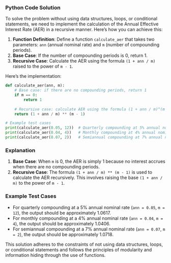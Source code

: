 ### Python Code Solution

To solve the problem without using data structures, loops, or conditional statements, we need to implement the calculation of the Annual Effective Interest Rate (AER) in a recursive manner. Here’s how you can achieve this:

1. **Function Definition**: Define a function `calculate_aer` that takes two parameters: `ann` (annual nominal rate) and `m` (number of compounding periods).
2. **Base Case**: If the number of compounding periods is 0, return 1.
3. **Recursive Case**: Calculate the AER using the formula `(1 + ann / m)` raised to the power of `m - 1`.

Here’s the implementation:

```python
def calculate_aer(ann, m):
    # Base case: if there are no compounding periods, return 1
    if m == 0:
        return 1
    
    # Recursive case: calculate AER using the formula (1 + ann / m)^(m - 1)
    return (1 + ann / m) ** (m - 1)

# Example test cases
print(calculate_aer(0.05, 12))  # Quarterly compounding at 5% annual nominal rate
print(calculate_aer(0.04, 4))   # Monthly compounding at 4% annual nominal rate
print(calculate_aer(0.07, 2))   # Semiannual compounding at 7% annual nominal rate
```

### Explanation

1. **Base Case**: When `m` is 0, the AER is simply 1 because no interest accrues when there are no compounding periods.
2. **Recursive Case**: The formula `(1 + ann / m) ** (m - 1)` is used to calculate the AER recursively. This involves raising the base `(1 + ann / m)` to the power of `m - 1`.

### Example Test Cases

- For quarterly compounding at a 5% annual nominal rate (`ann = 0.05`, `m = 12`), the output should be approximately 1.0617.
- For monthly compounding at a 4% annual nominal rate (`ann = 0.04`, `m = 4`), the output should be approximately 1.0406.
- For semiannual compounding at a 7% annual nominal rate (`ann = 0.07`, `m = 2`), the output should be approximately 1.0718.

This solution adheres to the constraints of not using data structures, loops, or conditional statements and follows the principles of modularity and information hiding through the use of functions.